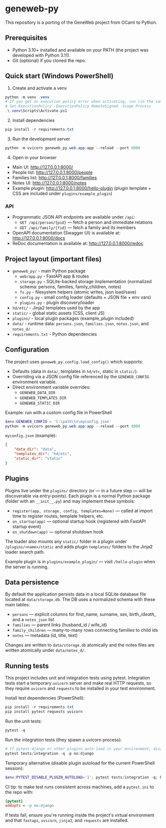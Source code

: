# geneweb-py

This repository is a porting of the GeneWeb project from OCaml to Python.

## Prerequisites

- Python 3.10+ installed and available on your PATH (the project was developed with Python 3.11).
- Git (optional) if you cloned the repo.

## Quick start (Windows PowerShell)

1. Create and activate a venv

```powershell
python -m venv .venv
# If you get an execution policy error when activating, run (in the same PowerShell session):
# Set-ExecutionPolicy -ExecutionPolicy RemoteSigned -Scope Process
.\.venv\Scripts\Activate.ps1
```

2. Install dependencies

```powershell
pip install -r requirements.txt
```

3. Run the development server

```powershell
python -m uvicorn geneweb_py.web.app:app --reload --port 8000
```

4. Open in your browser

- Main UI: http://127.0.0.1:8000/
- People list: http://127.0.0.1:8000/people
- Families list: http://127.0.0.1:8000/families
- Notes UI: http://127.0.0.1:8000/notes
- Example plugin: http://127.0.0.1:8000/hello-plugin (plugin template + CSS are included under `plugins/example_plugin`)

### API

- Programmatic JSON API endpoints are available under `/api`:
	- `GET /api/person/{pid}` — fetch a person and immediate relations
	- `GET /api/family/{fid}` — fetch a family and its members
- OpenAPI documentation (Swagger UI) is available at: http://127.0.0.1:8000/docs
- ReDoc documentation is available at: http://127.0.0.1:8000/redoc

## Project layout (important files)

- `geneweb_py/` - main Python package
	- `web/app.py` - FastAPI app & routes
	- `storage.py` - SQLite-backed storage implementation (normalized schema: persons, families, family_children, notes)
	- `fs.py` - filesystem helpers (atomic writes, json load/save)
	- `config.py` - small config loader (defaults + JSON file + env vars)
	- `plugins.py` - plugin discovery/loader
- `hd/etc/` - Jinja2 templates used by the app
- `static/` - global static assets (CSS, client JS)
- `plugins/` - local plugin packages (example_plugin included)
- `data/` - runtime data: `persons.json`, `families.json`, `notes.json`, and `notes_d/`
- `requirements.txt` - Python dependencies

## Configuration

The project uses `geneweb_py.config.load_config()` which supports:

- Defaults (data in `data/`, templates in `hd/etc`, static in `static/`).
- Overriding via a JSON config file referenced by the `GENEWEB_CONFIG` environment variable.
- Direct environment variable overrides:
	- `GENEWEB_DATA_DIR`
	- `GENEWEB_TEMPLATES_DIR`
	- `GENEWEB_STATIC_DIR`

Example: run with a custom config file in PowerShell

```powershell
$env:GENEWEB_CONFIG = 'C:\path\to\myconfig.json'
python -m uvicorn geneweb_py.web.app:app --reload --port 8000
```

`myconfig.json` (example):

```json
{
	"data_dir": "data",
	"templates_dir": "hd/etc",
	"static_dir": "static"
}
```

## Plugins

Plugins live under the `plugins/` directory (or — in a future step — will be discoverable via entry-points).
Each plugin is a normal Python package (folder with an `__init__.py`) and may implement these symbols:

- `register(app, storage, config, templates=None)` — called at import time to register routes, template helpers, etc.
- `on_startup(app)` — optional startup hook (registered with FastAPI startup event)
- `on_shutdown(app)` — optional shutdown hook

The loader also mounts any `static/` folder in a plugin under `/plugins/<name>/static` and adds plugin `templates/`
folders to the Jinja2 loader search path.

Example plugin is in `plugins/example_plugin/` — visit `/hello-plugin` when the server is running.

## Data persistence

By default the application persists data in a local SQLite database file located at `data/storage.db`.
The DB uses a normalized schema with these main tables:

- `persons` — explicit columns for first_name, surname, sex, birth_*/death_* and a `notes_json` list
- `families` — parent links (husband_id / wife_id)
- `family_children` — many-to-many rows connecting families to child ids
- `notes` — metadata (id, title, text)

Changes are written to `data/storage.db` atomically and the notes files are written atomically under `data/notes_d/`.
 
## Running tests

This project includes unit and integration tests using pytest. Integration tests start a
temporary `uvicorn` server and make real HTTP requests, so they require `uvicorn` and
`requests` to be installed in your test environment.

Install test dependencies (PowerShell):

```powershell
pip install -r requirements.txt
pip install pytest requests uvicorn
```

Run the unit tests:

```powershell
pytest -q
```

Run the integration tests (they spawn a uvicorn process):

```powershell
# If pytest-django or other plugins auto-load in your environment, disable django plugin for this run
pytest tests/integration -q -p no:django
```

Temporary alternative (disable plugin autoload for the current PowerShell session):

```powershell
$env:PYTEST_DISABLE_PLUGIN_AUTOLOAD='1'; pytest tests/integration -q; Remove-Item Env:PYTEST_DISABLE_PLUGIN_AUTOLOAD
```

CI tip: to make test runs consistent across machines, add a `pytest.ini` to the repo with:

```ini
[pytest]
addopts = -p no:django
```

If tests fail, ensure you're running inside the project's virtual environment and that
`fastapi`, `uvicorn`, `jinja2`, and `requests` are installed.

